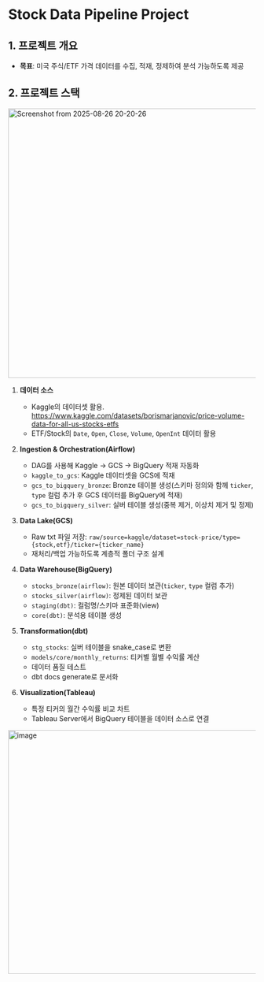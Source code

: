 # Stock Data Pipeline Project


## 1. 프로젝트 개요
- **목표**: 미국 주식/ETF 가격 데이터를 수집, 적재, 정제하여 분석 가능하도록 제공


## 2.  프로젝트 스택

<img width="896" height="547" alt="Screenshot from 2025-08-26 20-20-26" src="https://github.com/user-attachments/assets/1b340e04-561c-409e-b7e4-21bc03434c06" />



1. **데이터 소스**
     - Kaggle의 데이터셋 활용. https://www.kaggle.com/datasets/borismarjanovic/price-volume-data-for-all-us-stocks-etfs
     - ETF/Stock의 `Date`, `Open`, `Close`, `Volume`, `OpenInt` 데이터 활용
       
2. **Ingestion & Orchestration(Airflow)**
    - DAG를 사용해 Kaggle -> GCS -> BigQuery 적재 자동화
    - `kaggle_to_gcs`: Kaggle 데이터셋을 GCS에 적재
    - `gcs_to_bigquery_bronze`: Bronze 테이블 생성(스키마 정의와 함께 `ticker`, `type` 컬럼 추가 후 GCS 데이터를 BigQuery에 적재)
    - `gcs_to_bigquery_silver`: 실버 테이블 생성(중복 제거, 이상치 제거 및 정제)

3. **Data Lake(GCS)**
   - Raw txt 파일 저장: `raw/source=kaggle/dataset=stock-price/type={stock,etf}/ticker={ticker_name}`
   - 재처리/백업 가능하도록 계층적 폴더 구조 설계

4. **Data Warehouse(BigQuery)**
   - `stocks_bronze(airflow)`: 원본 데이터 보관(`ticker`, `type` 컬럼 추가)
   - `stocks_silver(airflow)`: 정제된 데이터 보관
   - `staging(dbt)`: 컬럼명/스키마 표준화(view)
   - `core(dbt)`: 분석용 테이블 생성

5. **Transformation(dbt)**
   - `stg_stocks`: 실버 테이블을 snake_case로 변환
   - `models/core/monthly_returns`: 티커별 월별 수익률 계산
   - 데이터 품질 테스트
   - dbt docs generate로 문서화

6. **Visualization(Tableau)**
   - 특정 티커의 월간 수익률 비교 차트
   - Tableau Server에서 BigQuery 테이블을 데이터 소스로 연결
  

<img width="966" height="495" alt="image" src="https://github.com/user-attachments/assets/0a1295a2-6b1e-4061-a494-48326725e7df" />


